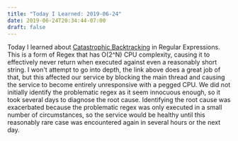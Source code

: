 ```yaml
---
title: "Today I Learned: 2019-06-24"
date: 2019-06-24T20:34:44-07:00
draft: false
---
```


Today I learned about [Catastrophic Backtracking](https://www.regular-expressions.info/catastrophic.html) in Regular Expressions. This is a form of Regex that has O(2^N) CPU complexity, causing it to effectively never return when executed against even a reasonably short string. I won't attempt to go into depth, the link above does a great job of that, but this affected our service by blocking the main thread and causing the service to become entirely unresponsive with a pegged CPU. We did not initially identify the problematic regex as it seem innocuous enough, so it took several days to diagnose the root cause. Identifying the root cause was exacerbated because the problematic regex was only executed in a small number of circumstances, so the service would be healthy until this reasonably rare case was encountered again in several hours or the next day.

<!--more-->
